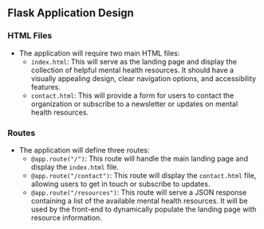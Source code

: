 ## Flask Application Design

### HTML Files
- The application will require two main HTML files:
  - `index.html`: This will serve as the landing page and display the collection of helpful mental health resources. It should have a visually appealing design, clear navigation options, and accessibility features.
  - `contact.html`: This will provide a form for users to contact the organization or subscribe to a newsletter or updates on mental health resources.

### Routes
- The application will define three routes:
  - `@app.route("/")`: This route will handle the main landing page and display the `index.html` file.
  - `@app.route("/contact")`: This route will display the `contact.html` file, allowing users to get in touch or subscribe to updates.
  - `@app.route("/resources")`: This route will serve a JSON response containing a list of the available mental health resources. It will be used by the front-end to dynamically populate the landing page with resource information.